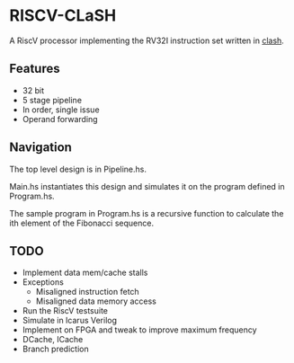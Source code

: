 # RISCV-CLaSH

A RiscV processor implementing the RV32I instruction set written in [clash](http://www.clash-lang.org/).

## Features
* 32 bit
* 5 stage pipeline
* In order, single issue
* Operand forwarding

## Navigation

The top level design is in Pipeline.hs.

Main.hs instantiates this design and simulates it on the program defined in Program.hs. 

The sample program in Program.hs is a recursive function to calculate the ith element of the Fibonacci sequence. 

## TODO
* Implement data mem/cache stalls
* Exceptions
    * Misaligned instruction fetch
    * Misaligned data memory access
* Run the RiscV testsuite
* Simulate in Icarus Verilog
* Implement on FPGA and tweak to improve maximum frequency
* DCache, ICache
* Branch prediction
